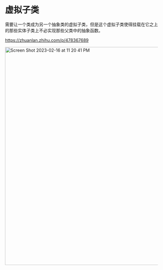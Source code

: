 # 虚拟子类

需要让一个类成为另一个抽象类的虚拟子类，但是这个虚拟子类使得挂载在它之上的那些实体子类上不必实现那些父类中的抽象函数。

https://zhuanlan.zhihu.com/p/478367689

<img width="717" alt="Screen Shot 2023-02-16 at 11 20 41 PM" src="https://user-images.githubusercontent.com/73077953/219576747-3e427b9d-c3da-4a2a-b8b4-95fafd302aec.png">

